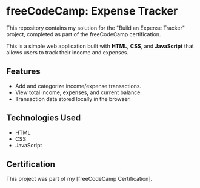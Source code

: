 # freeCodeCamp: Expense Tracker

This repository contains my solution for the "Build an Expense Tracker" project, completed as part of the freeCodeCamp certification.

This is a simple web application built with **HTML**, **CSS**, and **JavaScript** that allows users to track their income and expenses.

## Features
* Add and categorize income/expense transactions.
* View total income, expenses, and current balance.
* Transaction data stored locally in the browser.

## Technologies Used
* HTML
* CSS
* JavaScript


## Certification
This project was part of my [freeCodeCamp Certification].
